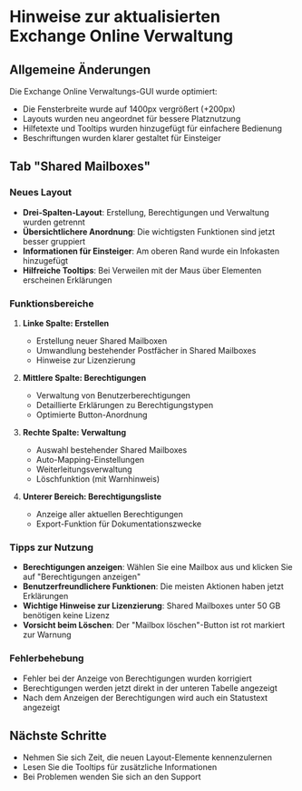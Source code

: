 # Hinweise zur aktualisierten Exchange Online Verwaltung

## Allgemeine Änderungen

Die Exchange Online Verwaltungs-GUI wurde optimiert:
- Die Fensterbreite wurde auf 1400px vergrößert (+200px)
- Layouts wurden neu angeordnet für bessere Platznutzung
- Hilfetexte und Tooltips wurden hinzugefügt für einfachere Bedienung
- Beschriftungen wurden klarer gestaltet für Einsteiger

## Tab "Shared Mailboxes"

### Neues Layout
- **Drei-Spalten-Layout**: Erstellung, Berechtigungen und Verwaltung wurden getrennt
- **Übersichtlichere Anordnung**: Die wichtigsten Funktionen sind jetzt besser gruppiert
- **Informationen für Einsteiger**: Am oberen Rand wurde ein Infokasten hinzugefügt
- **Hilfreiche Tooltips**: Bei Verweilen mit der Maus über Elementen erscheinen Erklärungen

### Funktionsbereiche

1. **Linke Spalte: Erstellen**
   - Erstellung neuer Shared Mailboxen
   - Umwandlung bestehender Postfächer in Shared Mailboxes
   - Hinweise zur Lizenzierung

2. **Mittlere Spalte: Berechtigungen**
   - Verwaltung von Benutzerberechtigungen
   - Detaillierte Erklärungen zu Berechtigungstypen
   - Optimierte Button-Anordnung

3. **Rechte Spalte: Verwaltung**
   - Auswahl bestehender Shared Mailboxes
   - Auto-Mapping-Einstellungen
   - Weiterleitungsverwaltung
   - Löschfunktion (mit Warnhinweis)

4. **Unterer Bereich: Berechtigungsliste**
   - Anzeige aller aktuellen Berechtigungen
   - Export-Funktion für Dokumentationszwecke

### Tipps zur Nutzung

- **Berechtigungen anzeigen**: Wählen Sie eine Mailbox aus und klicken Sie auf "Berechtigungen anzeigen"
- **Benutzerfreundlichere Funktionen**: Die meisten Aktionen haben jetzt Erklärungen
- **Wichtige Hinweise zur Lizenzierung**: Shared Mailboxes unter 50 GB benötigen keine Lizenz
- **Vorsicht beim Löschen**: Der "Mailbox löschen"-Button ist rot markiert zur Warnung

### Fehlerbehebung

- Fehler bei der Anzeige von Berechtigungen wurden korrigiert
- Berechtigungen werden jetzt direkt in der unteren Tabelle angezeigt
- Nach dem Anzeigen der Berechtigungen wird auch ein Statustext angezeigt

## Nächste Schritte

- Nehmen Sie sich Zeit, die neuen Layout-Elemente kennenzulernen
- Lesen Sie die Tooltips für zusätzliche Informationen
- Bei Problemen wenden Sie sich an den Support 